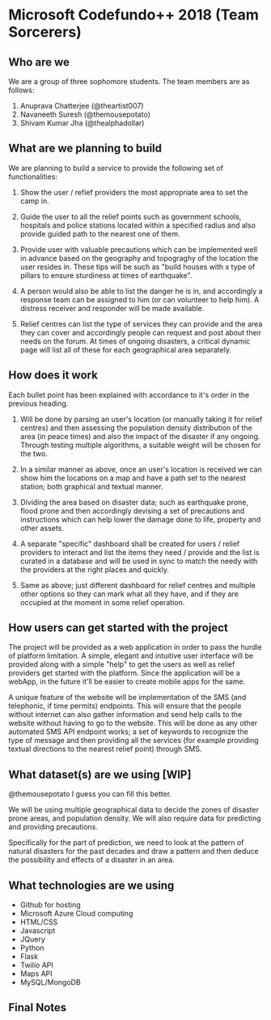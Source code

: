 # Microsoft Codefundo++ 2018 (Team Sorcerers)

## Who are we

We are a group of three sophomore students. The team members are as follows:

1. Anuprava Chatterjee (@theartist007)
2. Navaneeth Suresh (@themousepotato)
3. Shivam Kumar Jha (@thealphadollar)

## What are we planning to build

We are planning to build a service to provide the following set of functionalities:

1. Show the user / refief providers the most appropriate area to set the camp in.

2. Guide the user to all the relief points such as government schools, hospitals and police stations located within a specified radius and also provide guided path to the nearest one of them.

3. Provide user with valuable precautions which can be implemented well in advance based on the geography and topograghy of the location the user resides in. These tips will be such as "build houses with x type of pillars to ensure sturdiness at times of earthquake".

4. A person would also be able to list the danger he is in, and accordingly a response team can be assigned to him (or can volunteer to help him). A distress receiver and responder will be made available.

5. Relief centres can list the type of services they can provide and the area they can cover and accordingly people can request and post about their needs on the forum. At times of ongoing disasters, a critical dynamic page will list all of these for each geographical area separately.

## How does it work

Each bullet point has been explained with accordance to it's order in the previous heading.

1. Will be done by parsing an user's location (or manually taking it for relief centres) and then assessing the population density distribution of the area (in peace times) and also the impact of the disaster if any ongoing. Through testing multiple algorithms, a suitable weight will be chosen for the two.

2. In a similar manner as above, once an user's location is received we can show him the locations on a map and have a path set to the nearest station; both graphical and textual manner.

3. Dividing the area based on disaster data; such as earthquake prone, flood prone and then accordingly devising a set of precautions and instructions which can help lower the damage done to life, property and other assets.

4. A separate "specific" dashboard shall be created for users / relief providers to interact and list the items they need / provide and the list is curated in a database and will be used in sync to match the needy with the providers at the right places and quickly.

5. Same as above; just different dashboard for relief centres and multiple other options so they can mark what all they have, and if they are occupied at the moment in some relief operation.

## How users can get started with the project

The project will be provided as a web application in order to pass the hurdle of platform limitation. A simple, elegant and intuitive user interface will be provided along with a simple "help" to get the users as well as relief providers get started with the platform. Since the application will be a webApp, in the future it'll be easier to create mobile apps for the same.

A unique feature of the website will be implementation of the SMS (and telephonic, if time permits) endpoints. This will ensure that the people without internet can also gather information and send help calls to the website without having to go to the website. This will be done as any other automated SMS API endpoint works; a set of keywords to recognize the type of message and then providing all the services (for example providing textual directions to the nearest relief point) through SMS. 

## What dataset(s) are we using [WIP]

@themousepotato I guess you can fill this better.

We will be using multiple geographical data to decide the zones of disaster prone areas, and population density. We will also require data for predicting and providing precautions.

Specifically for the part of prediction, we need to look at the pattern of natural disasters for the past decades and draw a pattern and then deduce the possibility and effects of a disaster in an area.

## What technologies are we using

- Github for hosting
- Microsoft Azure Cloud computing
- HTML/CSS
- Javascript
- JQuery
- Python
- Flask
- Twilio API
- Maps API
- MySQL/MongoDB

## Final Notes
